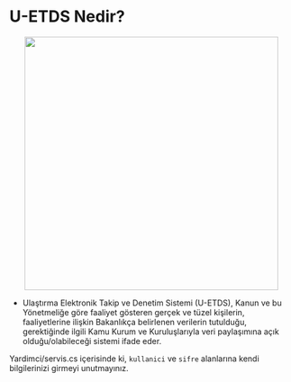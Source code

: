 # U-ETDS Nedir?

<p align="center"> 
<img src="https://www.uab.gov.tr/static/logo.svg" width="450">
</p>
 
- Ulaştırma Elektronik Takip ve Denetim Sistemi (U-ETDS), Kanun ve bu Yönetmeliğe göre faaliyet gösteren gerçek ve tüzel kişilerin, faaliyetlerine ilişkin Bakanlıkça belirlenen verilerin tutulduğu, gerektiğinde ilgili Kamu Kurum ve Kuruluşlarıyla veri paylaşımına açık olduğu/olabileceği sistemi ifade eder.

Yardimci/servis.cs içerisinde ki, `kullanici` ve `sifre` alanlarına kendi bilgilerinizi girmeyi unutmayınız.
